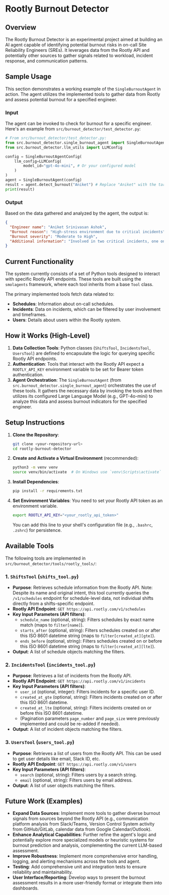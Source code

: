 # Rootly Burnout Detector

## Overview

The Rootly Burnout Detector is an experimental project aimed at building an AI agent capable of identifying potential burnout risks in on-call Site Reliability Engineers (SREs). It leverages data from the Rootly API and potentially other sources to gather signals related to workload, incident response, and communication patterns.

## Sample Usage

This section demonstrates a working example of the `SingleBurnoutAgent` in action. The agent utilizes the implemented tools to gather data from Rootly and assess potential burnout for a specified engineer.

### Input

The agent can be invoked to check for burnout for a specific engineer. Here's an example from `src/burnout_detector/test_detector.py`:

```python
# From src/burnout_detector/test_detector.py:
from src.burnout_detector.single_burnout_agent import SingleBurnoutAgent, SingleBurnoutAgentConfig
from src.burnout_detector.llm_utils import LLMConfig

config = SingleBurnoutAgentConfig(
    llm_config=LLMConfig(
        model_id="gpt-4o-mini", # Or your configured model
    )
)
agent = SingleBurnoutAgent(config)
result = agent.detect_burnout("Aniket") # Replace "Aniket" with the target engineer's name/ID
print(result)
```

### Output

Based on the data gathered and analyzed by the agent, the output is:

```json
{
  "Engineer name": "Aniket Srinivasan Ashok",
  "Burnout reason": "High-stress environment due to critical incidents",
  "Burnout severity": "Moderate to High",
  "Additional information": "Involved in two critical incidents, one ongoing."
}
```

## Current Functionality

The system currently consists of a set of Python tools designed to interact with specific Rootly API endpoints. These tools are built using the `smolagents` framework, where each tool inherits from a base `Tool` class.

The primary implemented tools fetch data related to:
*   **Schedules**: Information about on-call schedules.
*   **Incidents**: Data on incidents, which can be filtered by user involvement and timeframes.
*   **Users**: Details about users within the Rootly system.

## How it Works (High-Level)

1.  **Data Collection Tools**: Python classes (`ShiftsTool`, `IncidentsTool`, `UsersTool`) are defined to encapsulate the logic for querying specific Rootly API endpoints.
2.  **Authentication**: Tools that interact with the Rootly API expect a `ROOTLY_API_KEY` environment variable to be set for Bearer token authentication.
3.  **Agent Orchestration**: The `SingleBurnoutAgent` (from `src.burnout_detector.single_burnout_agent`) orchestrates the use of these tools. It gathers the necessary data by invoking the tools and then utilizes its configured Large Language Model (e.g., GPT-4o-mini) to analyze this data and assess burnout indicators for the specified engineer.

## Setup Instructions

1.  **Clone the Repository**:
    ```bash
    git clone <your-repository-url>
    cd rootly-burnout-detector
    ```

2.  **Create and Activate a Virtual Environment** (recommended):
    ```bash
    python3 -m venv venv
    source venv/bin/activate  # On Windows use `venv\Scripts\activate`
    ```

3.  **Install Dependencies**:
    ```bash
    pip install -r requirements.txt
    ```

4.  **Set Environment Variables**:
    You need to set your Rootly API token as an environment variable.
    ```bash
    export ROOTLY_API_KEY="<your_rootly_api_token>"
    ```
    You can add this line to your shell's configuration file (e.g., `.bashrc`, `.zshrc`) for persistence.

## Available Tools

The following tools are implemented in `src/burnout_detector/tools/rootly_tools/`:

### 1. `ShiftsTool` (`shifts_tool.py`)
*   **Purpose**: Retrieves schedule information from the Rootly API. Note: Despite its name and original intent, this tool currently queries the `/v1/schedules` endpoint for schedule-level data, not individual shifts directly from a shifts-specific endpoint.
*   **Rootly API Endpoint**: `GET https://api.rootly.com/v1/schedules`
*   **Key Input Parameters (API filters)**:
    *   `schedule_name` (optional, string): Filters schedules by exact name match (maps to `filter[name]`).
    *   `starts_after` (optional, string): Filters schedules created on or after this ISO 8601 datetime string (maps to `filter[created_at][gte]`).
    *   `ends_before` (optional, string): Filters schedules created on or before this ISO 8601 datetime string (maps to `filter[created_at][lte]`).
*   **Output**: A list of schedule objects matching the filters.

### 2. `IncidentsTool` (`incidents_tool.py`)
*   **Purpose**: Retrieves a list of incidents from the Rootly API.
*   **Rootly API Endpoint**: `GET https://api.rootly.com/v1/incidents`
*   **Key Input Parameters (API filters)**:
    *   `user_id` (optional, integer): Filters incidents for a specific user ID.
    *   `created_at_gte` (optional, string): Filters incidents created on or after this ISO 8601 datetime.
    *   `created_at_lte` (optional, string): Filters incidents created on or before this ISO 8601 datetime.
    *   (Pagination parameters `page_number` and `page_size` were previously implemented and could be re-added if needed).
*   **Output**: A list of incident objects matching the filters.

### 3. `UsersTool` (`users_tool.py`)
*   **Purpose**: Retrieves a list of users from the Rootly API. This can be used to get user details like email, Slack ID, etc.
*   **Rootly API Endpoint**: `GET https://api.rootly.com/v1/users`
*   **Key Input Parameters (API filters)**:
    *   `search` (optional, string): Filters users by a search string.
    *   `email` (optional, string): Filters users by email address.
*   **Output**: A list of user objects matching the filters.

## Future Work (Examples)

*   **Expand Data Sources**: Implement more tools to gather diverse burnout signals from sources beyond the Rootly API (e.g., communication platform analysis from Slack/Teams, Version Control System activity from GitHub/GitLab, calendar data from Google Calendar/Outlook).
*   **Enhance Analytical Capabilities**: Further refine the agent's logic and potentially explore more specialized models or heuristic systems for burnout prediction and analysis, complementing the current LLM-based assessment.
*   **Improve Robustness**: Implement more comprehensive error handling, logging, and alerting mechanisms across the tools and agent.
*   **Testing**: Add comprehensive unit and integration tests to ensure reliability and maintainability.
*   **User Interface/Reporting**: Develop ways to present the burnout assessment results in a more user-friendly format or integrate them into dashboards.
